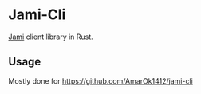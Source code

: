 # Jami-Cli

[Jami](https://jami.net) client library in Rust.

## Usage

Mostly done for https://github.com/AmarOk1412/jami-cli

